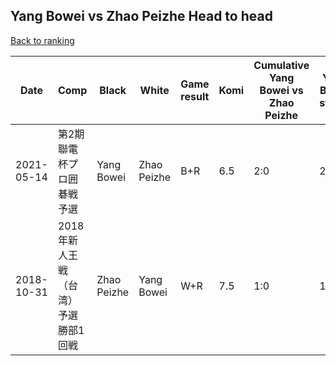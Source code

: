 ## Yang Bowei vs Zhao Peizhe Head to head

[Back to ranking](../../index.md)




| **Date** | **Comp** | **Black** | **White** | **Game result** | **Komi** | **Cumulative Yang Bowei vs Zhao Peizhe** | **Yang Bowei streak** | **Zhao Peizhe streak** | 
| --- | --- | --- | --- | --- | --- | --- | --- | --- |
| 2021-05-14 | 第2期聯電杯プロ囲碁戦予選 | Yang Bowei | Zhao Peizhe | B+R | 6.5 | 2:0 | 2 | 0 | 
| 2018-10-31 | 2018年新人王戦（台湾）予選勝部1回戦 | Zhao Peizhe | Yang Bowei | W+R | 7.5 | 1:0 | 1 | 0 |




